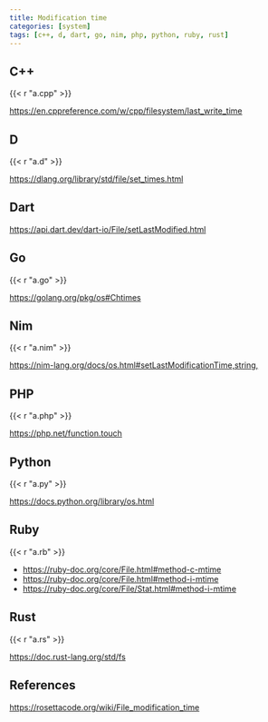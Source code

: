 ```yaml
---
title: Modification time
categories: [system]
tags: [c++, d, dart, go, nim, php, python, ruby, rust]
---
```


## C++

{{< r "a.cpp" >}}

<https://en.cppreference.com/w/cpp/filesystem/last_write_time>

## D

{{< r "a.d" >}}

<https://dlang.org/library/std/file/set_times.html>

## Dart

<https://api.dart.dev/dart-io/File/setLastModified.html>

## Go

{{< r "a.go" >}}

<https://golang.org/pkg/os#Chtimes>

## Nim

{{< r "a.nim" >}}

<https://nim-lang.org/docs/os.html#setLastModificationTime,string,>

## PHP

{{< r "a.php" >}}

<https://php.net/function.touch>

## Python

{{< r "a.py" >}}

<https://docs.python.org/library/os.html>

## Ruby

{{< r "a.rb" >}}

- <https://ruby-doc.org/core/File.html#method-c-mtime>
- <https://ruby-doc.org/core/File.html#method-i-mtime>
- <https://ruby-doc.org/core/File/Stat.html#method-i-mtime>

## Rust

{{< r "a.rs" >}}

<https://doc.rust-lang.org/std/fs>

## References

<https://rosettacode.org/wiki/File_modification_time>
